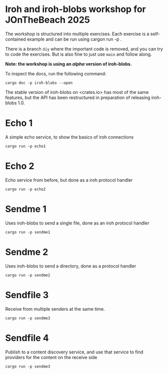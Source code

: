 # Iroh and iroh-blobs workshop for JOnTheBeach 2025

The workshop is structured into multiple exercises. Each exercise is a
self-contained example and can be run using cargon run -p <lessonname>.

There is a branch `diy` where the important code is removed, and you can try
to code the exercises. But is also fine to just use `main` and follow along.

<b>Note: the workshop is using an *alpha* version of iroh-blobs.</b>

To inspect the
docs, run the following command:

```
cargo doc -p iroh-blobs --open
```

The stable version of iroh-blobs on <crates.io> has most of the same features, but
the API has been restructured in preparation of releasing iroh-blobs 1.0.

# Echo 1

A simple echo service, to show the basics of iroh connections

```
cargo run -p echo1
```

# Echo 2

Echo service from before, but done as a iroh protocol handler

```
cargo run -p echo2
```

# Sendme 1

Uses iroh-blobs to send a single file, done as an iroh protocol handler

```
cargo run -p sendme1
```

# Sendme 2

Uses iroh-blobs to send a directory, done as a protocol handler

```
cargo run -p sendme2
```

# Sendfile 3

Receive from multiple senders at the same time.

```
cargo run -p sendme3
```

# Sendfile 4

Publish to a content discovery service, and use that service to find providers
for the content on the receive side


```
cargo run -p sendme3
```

